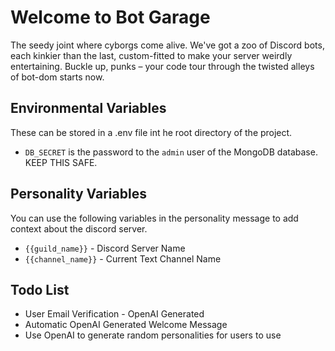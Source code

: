# Welcome to Bot Garage
The seedy joint where cyborgs come alive. We've got a zoo of Discord bots, each kinkier than the last, custom-fitted to make your server weirdly entertaining. Buckle up, punks – your code tour through the twisted alleys of bot-dom starts now.

## Environmental Variables
These can be stored in a .env file int he root directory of the project.
* `DB_SECRET` is the password to the `admin` user of the MongoDB database. KEEP THIS SAFE.

## Personality Variables
You can use the following variables in the personality message to add context about the discord server.

* `{{guild_name}}` - Discord Server Name
* `{{channel_name}}` - Current Text Channel Name

## Todo List
* User Email Verification - OpenAI Generated
* Automatic OpenAI Generated Welcome Message
* Use OpenAI to generate random personalities for users to use